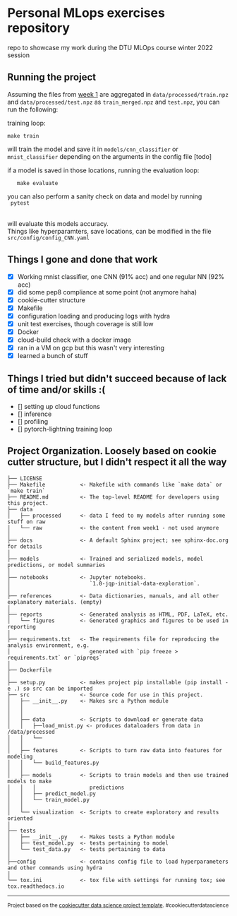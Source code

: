 Personal MLops exercises repository
==============================

repo to showcase my work during the DTU MLOps course winter 2022 session

## Running the project

Assuming the files from [week 1](https://github.com/SkafteNicki/dtu_mlops/tree/main/data/corruptmnist) are aggregated in `data/processed/train.npz` and `data/processed/test.npz` as `train_merged.npz` and `test.npz`, you can run the following:

training loop:  

    make train  

will train the model and save it in `models/cnn_classifier` or `mnist_classifier`
depending on the arguments in the config file [todo]

if a model is saved in those locations, running the evaluation loop:

```    make evaluate ```

you can also perform a sanity check on data and model by running
<br>
```  pytest            ```<br>
<br>

will evaluate this models accuracy.<br>
Things like hyperparamters, save locations, can be modified in the file `src/config/config_CNN.yaml`

## Things I gone and done that work

- [x] Working mnist classifier, one CNN (91% acc) and one regular NN (92% acc)
- [x] did some pep8 compliance at some point (not anymore haha)
- [x] cookie-cutter structure
- [x] Makefile
- [x] configuration loading and producing logs with hydra
- [x] unit test exercises, though coverage is still low
- [x] Docker
- [x] cloud-build check with a docker image
- [x] ran in a VM on gcp but this wasn't very interesting
- [x] learned a bunch of stuff

## Things I tried but didn't succeed because of lack of time and/or skills :(

- [] setting up cloud functions
- [] inference
- [] profiling
- [] pytorch-lightning training loop


Project Organization. Loosely based on cookie cutter structure, but I didn't respect it all the way
------------

    ├── LICENSE
    ├── Makefile           <- Makefile with commands like `make data` or `make train`
    ├── README.md          <- The top-level README for developers using this project.
    ├── data
    │   ├── processed      <- data I feed to my models after running some stuff on raw
    │   └── raw            <- the content from week1 - not used anymore
    │
    ├── docs               <- A default Sphinx project; see sphinx-doc.org for details
    │
    ├── models             <- Trained and serialized models, model predictions, or model summaries
    │
    ├── notebooks          <- Jupyter notebooks. 
    │                         `1.0-jqp-initial-data-exploration`.
    │
    ├── references         <- Data dictionaries, manuals, and all other explanatory materials. (empty)
    │
    ├── reports            <- Generated analysis as HTML, PDF, LaTeX, etc.
    │   └── figures        <- Generated graphics and figures to be used in reporting
    │
    ├── requirements.txt   <- The requirements file for reproducing the analysis environment, e.g.
    │                         generated with `pip freeze > requirements.txt` or `pipreqs`
    │
    ├── Dockerfile         
    │
    ├── setup.py           <- makes project pip installable (pip install -e .) so src can be imported
    ├── src                <- Source code for use in this project.
    │   ├── __init__.py    <- Makes src a Python module
    │   │
    │   │
    │   ├── data           <- Scripts to download or generate data
    │   │   ├──load_mnist.py <- produces dataloaders from data in /data/processed
    │   │   └──
    │   │
    │   ├── features       <- Scripts to turn raw data into features for modeling
    │   │   └── build_features.py
    │   │
    │   ├── models         <- Scripts to train models and then use trained models to make
    │   │   │                 predictions
    │   │   ├── predict_model.py
    │   │   └── train_model.py
    │   │
    │   └── visualization  <- Scripts to create exploratory and results oriented 
    │
    ├── tests
    │   ├── __init__.py    <- Makes tests a Python module
    │   ├── test_model.py  <- tests pertaining to model
    │   └── test_data.py   <- tests pertaining to data
    │
    ├──config              <- contains config file to load hyperparameters and other commands using hydra
    │
    └── tox.ini            <- tox file with settings for running tox; see tox.readthedocs.io




--------

<p><small>Project based on the <a target="_blank" href="https://drivendata.github.io/cookiecutter-data-science/">cookiecutter data science project template</a>. #cookiecutterdatascience</small></p>

